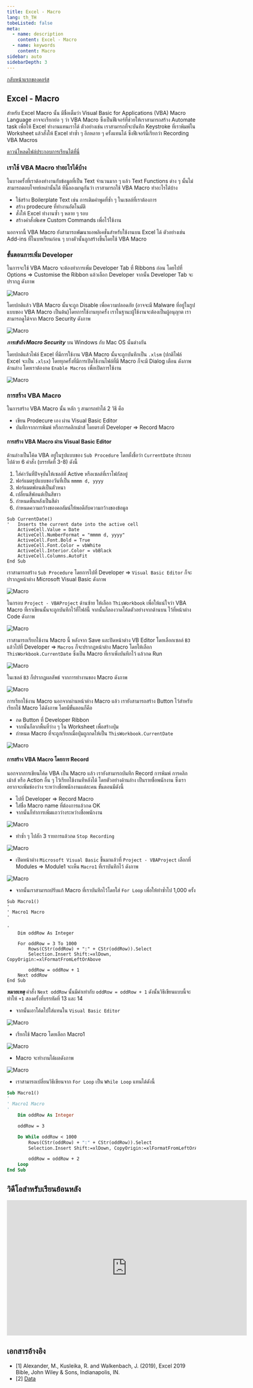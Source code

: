 ```yaml
---
title: Excel - Macro
lang: th_TH
tobeListed: false
meta:
  - name: description
    content: Excel - Macro
  - name: keywords
    content: Macro
sidebar: auto
sidebarDepth: 3
---
```

[กลับหน้าแรกของคอร์ส](/courses/is281/)

## Excel - Macro

สำหรับ Excel Macro นั้น มีชื่อเต็มว่า Visual Basic for Applications (VBA) Macro Language อาจจะเรียกย่อ ๆ ว่า VBA Macro ซึ่งเป็นฟีเจอร์ที่ช่วยให้เราสามารถสร้าง Automate task เพื่อให้ Excel ทำงานแทนเราได้ ตัวอย่างเช่น เราสามารถที่จะบันทึก Keystroke ที่เราพิมพ์ใน Worksheet แล้วสั่งให้ Excel ทำซ้ำ ๆ อีกหลาย ๆ ครั้งแทนได้ ซึ่งฟีเจอร์นี้เรียกว่า Recording VBA Macros

[ดาวน์โหลดไฟล์ประกอบการเรียนได้ที่นี่](</assets/is281/xls/08-Macro.xlsm>)

### เราใช้ VBA Macro ทำอะไรได้บ้าง

ในบางครั้งที่เราต้องทำงานกับข้อมูลที่เป็น Text จำนวนมาก ๆ แล้ว Text Functions ต่าง ๆ นั้นไม่สามารถตอบโจทย์เหล่านั้นได้ ทีนี้ลองมาดูกันว่า เราสามารถใช้ VBA Macro ทำอะไรได้บ้าง

- ใช้สร้าง Boilerplate Text เช่น การเติมคำพูดที่ซ้ำ ๆ ในเซลล์ที่เราต้องการ
- สร้าง prodecure ที่ทำงานอัตโนมัติ
- สั่งให้ Excel ทำงานซ้ำ ๆ หลาย ๆ รอบ
- สร้างคำสั่งพิเศษ Custom Commands เพื่อไว้ใช้งาน

นอกจากนี้ VBA Macro ยังสามารถพัฒนาแอพลิเคชั่นสำหรับใช้งานบน Excel ได้ ตัวอย่างเช่น Add-ins ที่ในบทเรียนก่อน ๆ บางตัวนั้นถูกสร้างขึ้นโดยใช้ VBA Macro

### ขั้นตอนการเพิ่ม Developer

ในการจะใช้ VBA Macro จะต้องทำการเพิ่ม Developer Tab ที่ Ribbons ก่อน โดยไปที่ Options => Customise the Ribbon แล้วเลือก Developer จากนั้น Developer Tab จะปรากฏ ดังภาพ

![Macro](</assets/is281/excel-08-01-macro.png>)

โดยปกติแล้ว VBA Macro นั้นจะถูก Disable เพื่อความปลอดภัย (อาจจะมี Malware ที่อยู่ในรูปแบบของ VBA Macro เป็นต้น)โดยการใช้งานทุกครั้ง เราในฐานะผู้ใช้งานจะต้องเป็นผู้อนุญาต เราสามารถดูได้จาก Macro Security ดังภาพ 

![Macro](</assets/is281/excel-08-02-macro.png>)

***การเข้าถึง Macro Security*** บน Windows กับ Mac OS นั้นต่างกัน

โดยปกติแล้วไฟล์ Excel ที่มีการใช้งาน VBA Macro นั้นจะถูกบันทึกเป็น `.xlsm` (ปกติไฟล์ Excel จะเป็น `.xlsx`) โดยทุกครั้งที่มีการเปิดใช้งานไฟล์ที่มี Macro ก็จะมี Dialog เตือน ดังภาพด้านล่าง โดยเราต้องกด `Enable Macros` เพื่อเปิดการใช้งาน

![Macro](</assets/is281/excel-08-03-macro.png>)

### การสร้าง VBA Macro

ในการสร้าง VBA Macro นั้น หลัก ๆ สามารถทำได้ 2 วิธี คือ

- เขียน Prodecure เอง ผ่าน Visual Basic Editor
- บันทึกจากการพิมพ์ หรือการคลิกเม้าส์ โดยตรงที่ Developer => Record Macro

#### การสร้าง VBA Macro ผ่าน Visual Basic Editor

ด้านล่างเป็นโค้ด VBA อยู่ในรูปแบบของ `Sub Procedure` โดยตั้งชื่อว่า `CurrentDate` ประกอบไปด้วย 6 คำสั่ง (บรรทัดที่ 3-8) ดังนี้

1. ใส่ค่าวันที่ปัจจุบันให้เซลล์ที่ Active หรือเซลล์ที่เราโฟกัสอยู่
2. ฟอร์แมตรูปแบบของวันที่เป็น `mmmm d, yyyy`
3. ฟอร์แมตฟอนต์เป็นตัวหนา
4. เปลี่ยนสีฟอนต์เป็นสีขาว
5. กำหนดพื้นหลังเป็นสีดำ
6. กำหนดความกว้างของคอลัมน์ให้พอดีกับความกว้างของข้อมูล

```VB
Sub CurrentDate()
'   Inserts the current date into the active cell
    ActiveCell.Value = Date
    ActiveCell.NumberFormat = "mmmm d, yyyy"
    ActiveCell.Font.Bold = True
    ActiveCell.Font.Color = vbWhite
    ActiveCell.Interior.Color = vbBlack
    ActiveCell.Columns.AutoFit
End Sub
```

เราสามารถสร้าง `Sub Procedure` โดยการไปที่ Developer => `Visual Basic Editor` ก็จะปรากฏหน้าต่าง Microsoft Visual Basic ดังภาพ

![Macro](</assets/is281/excel-08-04-macro.png>)

ในกรอบ `Project - VBAProject` ด้านซ้าย ให้เลือก `ThisWorkbook` เพื่อให้แน่ใจว่า VBA Macro ที่เราเขียนนั้นจะถูกบันทึกไว้ที่ไฟล์นี้ จากนั้นก็ลองวาดโค้ดตัวอย่างจากด้านบน ไว้ที่หน้าต่าง Code ดังภาพ

![Macro](</assets/is281/excel-08-05-macro.png>)

เราสามารถเรียกใช้งาน Macro นี้ หลังจาก Save และปิดหน้าต่าง VB Editor โดยเลือกเซลล์ `B3` แล้วไปที่ Developer => `Macros` ก็จะปรากฏหน้าต่าง Macro โดยให้เลือก `ThisWorkbook.CurrentDate` ซึ่งเป็น Macro ที่เราเพิ่งบันทีกไว้ แล้วกด Run

![Macro](</assets/is281/excel-08-06-macro.png>)

ในเซลล์ `B3` ก็ปรากฏผลลัพธ์ จากการทำงานของ Macro ดังภาพ

![Macro](</assets/is281/excel-08-07-macro.png>)

การเรียกใช้งาน Macro นอกจากผ่านหน้าต่าง Macro แล้ว เรายังสามารถสร้าง Button ไว้สำหรับเรียกใช้ Macro ได้ดังภาพ โดยมีขั้นตอนก็คือ

- กด Button ที่ Developer Ribbon
- จากนั้นก็ลากพื้นที่ว่าง ๆ ใน Worksheet เพื่อสร้างปุ่ม
- กำหนด Macro ที่จะถูกเรียกเมื่อปุ่มถูกกดให้เป็น `ThisWorkbook.CurrentDate`

![Macro](</assets/is281/excel-08-08-macro.png>)

#### การสร้าง VBA Macro โดยการ Record

นอกจากการเขียนโค้ด VBA เป็น Macro แล้ว เรายังสามารถบันทึก Record การพิมพ์ การคลิกเม้าส์ หรือ Action อื่น ๆ ไว้เรียกใช้งานทีหลังได้ โดยตัวอย่างด้านล่าง เป็นรายชื่อพนักงาน ซึ่งเราอยากจะเพิ่มช่องว่าง ระหว่างชื่อพนักงานแต่ละคน ขั้นตอนมีดังนี้

- ไปที่ Developer => Record Macro
- ใส่ชื่อ Macro name ที่ต้องการแล้วกด OK
- จากนั้นก็ทำการเพิ่มแถวว่างระหว่างชื่อพนักงาน

![Macro](</assets/is281/excel-08-09-macro.png>)

- ทำซ้ำ ๆ ไปสัก 3 รายการแล้วกด `Stop Recording`

![Macro](</assets/is281/excel-08-10-macro.png>)

- เปิดหน้าต่าง `Microsoft Visual Basic` ขึ้นมาแล้วที่ `Project - VBAProject` เลือกที่ Modules => Module1 จะเห็น `Macro1` ที่เราบันทึกไว้ ดังภาพ

![Macro](</assets/is281/excel-08-11-macro.png>)

- จากนั้นเราสามารถปรับแก้ Macro ที่เราบันทึกไว้โดยใส่ `For Loop` เพื่อให้ทำซ้ำไป 1,000 ครั้ง

```vb{9}
Sub Macro1()
'
' Macro1 Macro
'

'
    Dim oddRow As Integer

    For oddRow = 3 To 1000
        Rows(CStr(oddRow) + ":" + CStr(oddRow)).Select
        Selection.Insert Shift:=xlDown, CopyOrigin:=xlFormatFromLeftOrAbove

        oddRow = oddRow + 1
    Next oddRow
End Sub
```

***หมายเหตุ*** คำสั่ง `Next oddRow` นั้นมีค่าเท่ากับ `oddRow = oddRow + 1` ดังนั้นวิธีเขียนแบบนี้จะทำให้ `+1` สองครั้งที่บรรทัดที่ 13 และ 14

- จากนั้นเอาโค้ดไปใส่แทนใน `Visual Basic Editor`

![Macro](</assets/is281/excel-08-12-macro.png>)

- เรียกใช้ Macro โดยเลือก Macro1

![Macro](</assets/is281/excel-08-13-macro.png>)

- Macro จะทำงานได้ผลดังภาพ

![Macro](</assets/is281/excel-08-14-macro.png>)

- เราสามารถเปลี่ยนวิธีเขียนจาก `For Loop` เป็น `While Loop` แทนได้ดังนี้

```vb
Sub Macro1()
'
' Macro1 Macro
'
    Dim oddRow As Integer

    oddRow = 3

    Do While oddRow < 1000
        Rows(CStr(oddRow) + ":" + CStr(oddRow)).Select
        Selection.Insert Shift:=xlDown, CopyOrigin:=xlFormatFromLeftOrAbove

        oddRow = oddRow + 2
    Loop
End Sub
```

## วิดีโอสำหรับเรียนย้อนหลัง

<iframe id="ytplayer" type="text/html" width="640" height="360"
  src="https://www.youtube.com/embed/bv0UkCvZyBw?autoplay=0&origin=https://mentor2code.com"
  frameborder="0"></iframe>

## เอกสารอ้างอิง

- [1] Alexander, M., Kusleika, R. and Walkenbach, J. (2019), Excel 2019 Bible, John Wiley & Sons, Indianapolis, IN.
- [2] [Data](<https://media.wiley.com/product_ancillary/89/11195147/DOWNLOAD/Complete%20book_Worksheet.zip>)
